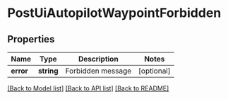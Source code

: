 # PostUiAutopilotWaypointForbidden

## Properties
Name | Type | Description | Notes
------------ | ------------- | ------------- | -------------
**error** | **string** | Forbidden message | [optional] 

[[Back to Model list]](../README.md#documentation-for-models) [[Back to API list]](../README.md#documentation-for-api-endpoints) [[Back to README]](../README.md)


